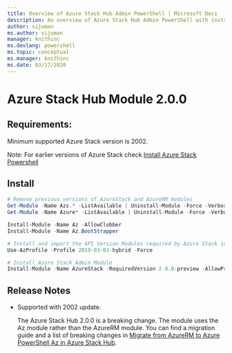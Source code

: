 ```yaml
---
title: Overview of Azure Stack Hub Admin PowerShell | Microsoft Docs
description: An overview of Azure Stack Hub Admin PowerShell with instructions for installation and configuration.
author: sijuman 
ms.author: sijuman
manager: knithinc
ms.devlang: powershell
ms.topic: conceptual
ms.manager: knithinc
ms.date: 03/17/2020
---
```

# Azure Stack Hub Module 2.0.0

## Requirements:

Minimum supported Azure Stack version is 2002.

Note: For earlier versions of Azure Stack check [Install Azure Stack Powershell](https://docs.microsoft.com/azure/azure-stack/azure-stack-powershell-install#install-azure-stack-powershell)

## Install

```powershell
# Remove previous versions of AzureStack and AzureRM modules
Get-Module -Name Azs.* -ListAvailable | Uninstall-Module -Force -Verbose
Get-Module -Name Azure* -ListAvailable | Uninstall-Module -Force -Verbose

Install-Module -Name Az -AllowClobber
Install-Module -Name Az.BootStrapper

# Install and import the API Version Modules required by Azure Stack into the current PowerShell session.
Use-AzProfile -Profile 2019-03-01-hybrid -Force

# Install Azure Stack Admin Module
Install-Module -Name AzureStack -RequiredVersion 2.0.0-preview -AllowPrerelease
```


## Release Notes

* Supported with 2002 update.  

  The Azure Stack Hub 2.0.0 is a breaking change. The module uses the Az module rather than the AzureRM module. You can find a migration guide and a list of breaking changes in [Migrate from AzureRM to Azure PowerShell Az in Azure Stack Hub](https://aka.ms/AA7qsji).
